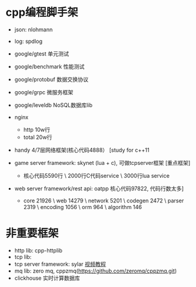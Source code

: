 
# cpp编程脚手架
+ json: nlohmann
+ log: spdlog

+ google/gtest 单元测试
+ google/benchmark 性能测试
+ google/protobuf 数据交换协议
+ google/grpc 微服务框架
+ google/leveldb NoSQL数据库lib

+ nginx 
	- http 10w行
	- total 20w行
+ handy 4/7层网络框架(核心代码4888） [study for c++11
+ game server framework: skynet (lua + c), 可做tcpserver框架 [重点框架]
	- 核心代码5590行 \ 2000行C代码service \ 3000行lua service
+ web server framework/rest api: oatpp 核心代码97822, 代码行数太多]
	- core 21926 \ web 14279 \ network 5201 \ codegen 2472 \ parser 2319 \ encoding 1056 \ orm 964 \ algorithm 146

# 非重要框架
+ http lib: cpp-httplib
+ tcp lib:
+ tcp server framework: sylar [视频教程](https://www.bilibili.com/video/av53602631/?from=www.sylar.top)
+ mq lib: zero mq, cppzmq(https://github.com/zeromq/cppzmq.git)
+ clickhouse  实时计算数据库

